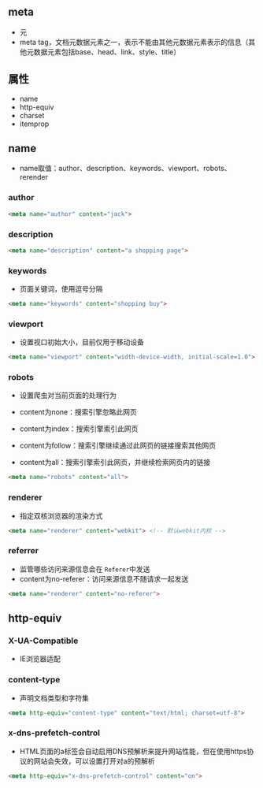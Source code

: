 ## meta

- 元
- meta tag，文档元数据元素之一，表示不能由其他元数据元素表示的信息（其他元数据元素包括base、head、link、style、title）

## 属性

- name
- http-equiv
- charset
- itemprop

## name

- name取值：author、description、keywords、viewport、robots、rerender

### author

```html
<meta name="author" content="jack">
```

### description

```html
<meta name="description" content="a shopping page">
```

### keywords

- 页面关键词，使用逗号分隔

```html
<meta name="keywords" content="shopping buy">
```

### viewport

- 设置视口初始大小，目前仅用于移动设备

```html
<meta name="viewport" content="width-device-width, initial-scale=1.0">
```

### robots

- 设置爬虫对当前页面的处理行为

- content为none：搜索引擎忽略此网页
- content为index：搜索引擎索引此网页
- content为follow：搜索引擎继续通过此网页的链接搜索其他网页
- content为all：搜索引擎索引此网页，并继续检索网页内的链接

```html
<meta name="robots" content="all">
```

### renderer

- 指定双核浏览器的渲染方式

```html
<meta name="renderer" content="webkit"> <!-- 默认webkit内核 -->
```

### referrer

- 监管哪些访问来源信息会在 `Referer`中发送
- content为no-referer：访问来源信息不随请求一起发送

```html
<meta name="renderer" content="no-referer">
```



## http-equiv

### X-UA-Compatible

- IE浏览器适配

### content-type

- 声明文档类型和字符集

```html
<meta http-equiv="content-type" content="text/html; charset=utf-8">
```

### x-dns-prefetch-control

- HTML页面的a标签会自动启用DNS预解析来提升网站性能，但在使用https协议的网站会失效，可以设置打开对a的预解析

```html
<meta http-equiv="x-dns-prefetch-control" content="on">
```

